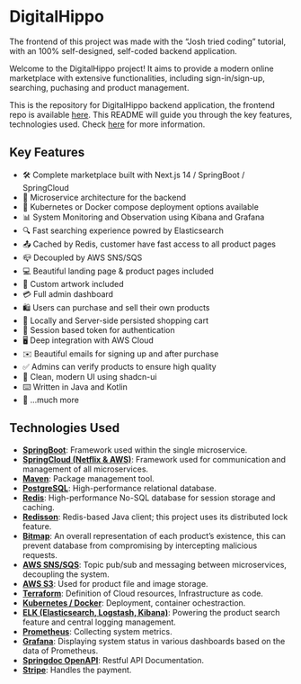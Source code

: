 # DigitalHippo



The frontend of this project was made with the “Josh tried coding” tutorial, with an 100% self-designed, self-coded backend application.



Welcome to the DigitalHippo project! It aims to provide a modern online marketplace with extensive functionalities, including sign-in/sign-up, searching, puchasing and product management.



This is the repository for DigitalHippo backend application, the frontend repo is available [here](https://github.com/LeopoldXing/digitalhippo). This README will guide you through the key features, technologies used. Check [here](https://blogs.leopoldhsing.com/digitalhippo-technical-details/) for more information.



## Key Features

- 🛠️ Complete marketplace built with Next.js 14 / SpringBoot / SpringCloud
- 💾 Microservice architecture for the backend
- 🚢 Kubernetes or Docker compose deployment options available
- 📊 System Monitoring and Observation using Kibana and Grafana
- 🔍 Fast searching experience powred by Elasticsearch
- 📤 Cached by Redis, customer have fast access to all product pages
- 📪 Decoupled by AWS SNS/SQS
- 💻 Beautiful landing page & product pages included
- 🎨 Custom artwork included
- 💳 Full admin dashboard
- 🛍️ Users can purchase and sell their own products
- 🛒 Locally and Server-side persisted shopping cart
- 🔑 Session based token for authentication
- 🖥️ Deep integration with AWS Cloud
- ✉️ Beautiful emails for signing up and after purchase
- ✅ Admins can verify products to ensure high quality
- 🌟 Clean, modern UI using shadcn-ui
- ⌨️ Written in Java and Kotlin
- 🎁 ...much more



## Technologies Used

- **[SpringBoot](https://spring.io/projects/spring-boot)**: Framework used within the single microservice.
- **[SpringCloud (Netflix & AWS)](https://spring.io/projects/spring-cloud)**: Framework used for communication and management of all microservices.
- **[Maven](https://maven.apache.org/)**: Package management tool.
- **[PostgreSQL](https://www.postgresql.org/)**: High-performance relational database.
- **[Redis](https://redis.io/)**: High-performance No-SQL database for session storage and caching.
- **[Redisson](https://redisson.org/)**: Redis-based Java client; this project uses its distributed lock feature.
- **[Bitmap]()**: An overall representation of each product’s existence, this can prevent database from compromising by intercepting malicious requests.
- **[AWS SNS/SQS](https://aws.amazon.com/sns/)**: Topic pub/sub and messaging between microservices, decoupling the system.
- **[AWS S3](https://aws.amazon.com/s3/)**: Used for product file and image storage.
- **[Terraform](https://www.terraform.io/)**: Definition of Cloud resources, Infrastructure as code.
- **[Kubernetes / Docker](https://kubernetes.io/)**: Deployment, container ochestraction.
- **[ELK (Elasticsearch, Logstash, Kibana)](https://www.elastic.co/elastic-stack)**: Powering the product search feature and central logging management.
- **[Prometheus](https://prometheus.io/)**: Collecting system metrics.
- **[Grafana](https://grafana.com/)**: Displaying system status in various dashboards based on the data of Prometheus.
- **[Springdoc OpenAPI](https://springdoc.org/)**: Restful API Documentation.
- **[Stripe](https://stripe.com/en-ca)**: Handles the payment.